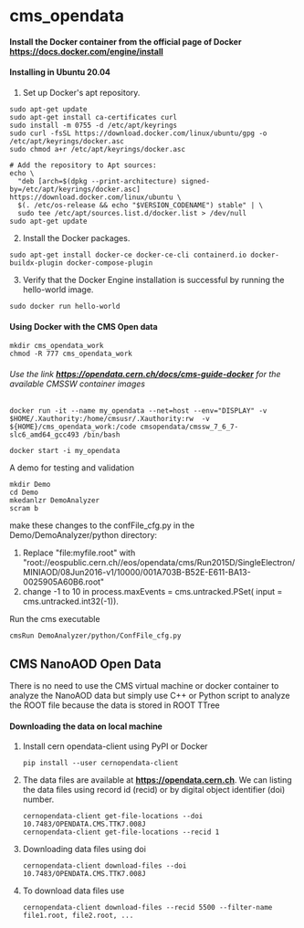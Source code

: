 # cms_opendata

#### Install the Docker container from the official page of Docker **https://docs.docker.com/engine/install**
#### Installing in Ubuntu 20.04
1) Set up Docker's apt repository.
```
sudo apt-get update
sudo apt-get install ca-certificates curl
sudo install -m 0755 -d /etc/apt/keyrings
sudo curl -fsSL https://download.docker.com/linux/ubuntu/gpg -o /etc/apt/keyrings/docker.asc
sudo chmod a+r /etc/apt/keyrings/docker.asc

# Add the repository to Apt sources:
echo \
  "deb [arch=$(dpkg --print-architecture) signed-by=/etc/apt/keyrings/docker.asc] https://download.docker.com/linux/ubuntu \
  $(. /etc/os-release && echo "$VERSION_CODENAME") stable" | \
  sudo tee /etc/apt/sources.list.d/docker.list > /dev/null
sudo apt-get update
```
2) Install the Docker packages.
```
sudo apt-get install docker-ce docker-ce-cli containerd.io docker-buildx-plugin docker-compose-plugin
```
3) Verify that the Docker Engine installation is successful by running the hello-world image.
```
sudo docker run hello-world
```
#### Using Docker with the CMS Open data
```
mkdir cms_opendata_work
chmod -R 777 cms_opendata_work
```
###### Use the link **https://opendata.cern.ch/docs/cms-guide-docker** for the available CMSSW container images
```
docker run -it --name my_opendata --net=host --env="DISPLAY" -v $HOME/.Xauthority:/home/cmsusr/.Xauthority:rw  -v ${HOME}/cms_opendata_work:/code cmsopendata/cmssw_7_6_7-slc6_amd64_gcc493 /bin/bash
```
```
docker start -i my_opendata
```
A demo for testing and validation
```
mkdir Demo
cd Demo
mkedanlzr DemoAnalyzer
scram b
```
make these changes to the confFile_cfg.py in the Demo/DemoAnalyzer/python directory:
1) Replace "file:myfile.root" with "root://eospublic.cern.ch//eos/opendata/cms/Run2015D/SingleElectron/MINIAOD/08Jun2016-v1/10000/001A703B-B52E-E611-BA13-0025905A60B6.root"
2) change -1 to 10 in process.maxEvents = cms.untracked.PSet( input = cms.untracked.int32(-1)).
   
Run the cms executable
```
cmsRun DemoAnalyzer/python/ConfFile_cfg.py
```
## CMS NanoAOD Open Data
There is no need to use the CMS virtual machine or docker container to analyze the NanoAOD data but simply use C++ or Python script to analyze the ROOT file because the data is stored in ROOT TTree

#### Downloading the data on local machine
1) Install cern opendata-client using PyPI or Docker
   ```
   pip install --user cernopendata-client
   ```
2) The data files are available at **https://opendata.cern.ch**. We can listing the data files using record id (recid) or by digital object identifier (doi) number.
   ```
   cernopendata-client get-file-locations --doi 10.7483/OPENDATA.CMS.TTK7.008J
   cernopendata-client get-file-locations --recid 1
   ```
3) Downloading data files using doi
   ```
   cernopendata-client download-files --doi 10.7483/OPENDATA.CMS.TTK7.008J
   ```
4) To download data files use
   ```
   cernopendata-client download-files --recid 5500 --filter-name file1.root, file2.root, ...
   ```

